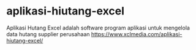 # aplikasi-hiutang-excel
Aplikasi Hutang Excel adalah software program aplikasi untuk mengelola data hutang supplier perusahaan https://www.xclmedia.com/aplikasi-hiutang-excel/
